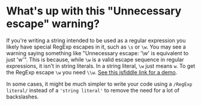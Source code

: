 # What's up with this "Unnecessary escape" warning?

If you're writing a string intended to be used as a regular expression you likely have special RegExp escapes in it, such as `\s` or `\w`. You may see a warning saying something like "Unnecessary escape: '\w' is equivalent to just 'w'". This is because, while `\w` is a valid escape sequence in regular expressions, it isn't in string literals. In a string literal, `\w` just means `w`. To get the RegExp escape `\w` you need `\\w`. [See this jsfiddle link for a demo](https://jsfiddle.net/0dt01m30/).

In some cases, it might be much simpler to write your code using a `/RegExp literal/` instead of a `'string literal'` to remove the need for a lot of backslashes.
